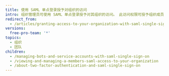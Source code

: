 ```yaml
---
title: 使用 SAML 单点登录授予对组织的访问
intro: 组织管理员可使用 SAML 单点登录授予对其组织的访问。 此访问权限可授予组织成员、自动程序和服务帐户。
redirect_from:
  - /articles/granting-access-to-your-organization-with-saml-single-sign-on
versions:
  free-pro-team: '*'
topics:
  - 组织
  - 团队
children:
  - /managing-bots-and-service-accounts-with-saml-single-sign-on
  - /viewing-and-managing-a-members-saml-access-to-your-organization
  - /about-two-factor-authentication-and-saml-single-sign-on
---
```


